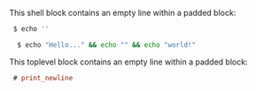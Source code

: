 This shell block contains an empty line within a padded block:

```sh
 $ echo ''

```

```sh
  $ echo "Hello..." && echo "" && echo "world!"
```

This toplevel block contains an empty line within a padded block:

```ocaml
 # print_newline

```
